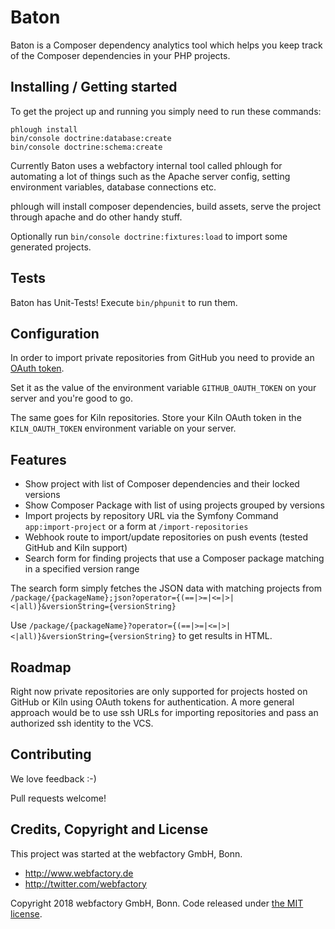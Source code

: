 # Baton

Baton is a Composer dependency analytics tool which helps you keep track of the Composer dependencies in your PHP projects.

## Installing / Getting started

To get the project up and running you simply need to run these commands:

```shell
phlough install
bin/console doctrine:database:create
bin/console doctrine:schema:create
```

Currently Baton uses a webfactory internal tool called phlough for automating a lot of things such as the Apache server config,
setting environment variables, database connections etc.

phlough will install composer dependencies, build assets, serve the project through apache and do other handy stuff.

Optionally run `bin/console doctrine:fixtures:load` to import some generated projects.

## Tests

Baton has Unit-Tests! Execute `bin/phpunit` to run them.

## Configuration

In order to import private repositories from GitHub you need to provide an [OAuth token](https://help.github.com/articles/creating-a-personal-access-token-for-the-command-line/).

Set it as the value of the environment variable `GITHUB_OAUTH_TOKEN` on your server and you're good to go.

The same goes for Kiln repositories. Store your Kiln OAuth token in the `KILN_OAUTH_TOKEN` environment variable on your server.

## Features

* Show project with list of Composer dependencies and their locked versions
* Show Composer Package with list of using projects grouped by versions
* Import projects by repository URL via the Symfony Command `app:import-project` or a form at `/import-repositories`
* Webhook route to import/update repositories on push events (tested GitHub and Kiln support)
* Search form for finding projects that use a Composer package matching in a specified version range

The search form simply fetches the JSON data with matching projects from `/package/{packageName};json?operator={(==|>=|<=|>|<|all)}&versionString={versionString}`

Use `/package/{packageName}?operator={(==|>=|<=|>|<|all)}&versionString={versionString}` to get results in HTML.

## Roadmap

Right now private repositories are only supported for projects hosted on GitHub or Kiln using OAuth tokens for authentication.
A more general approach would be to use ssh URLs for importing repositories and pass an authorized ssh identity to the VCS.

## Contributing

We love feedback :-)

Pull requests welcome!

## Credits, Copyright and License

This project was started at the webfactory GmbH, Bonn.

- <http://www.webfactory.de>
- <http://twitter.com/webfactory>

Copyright 2018 webfactory GmbH, Bonn. Code released under [the MIT license](LICENSE).

